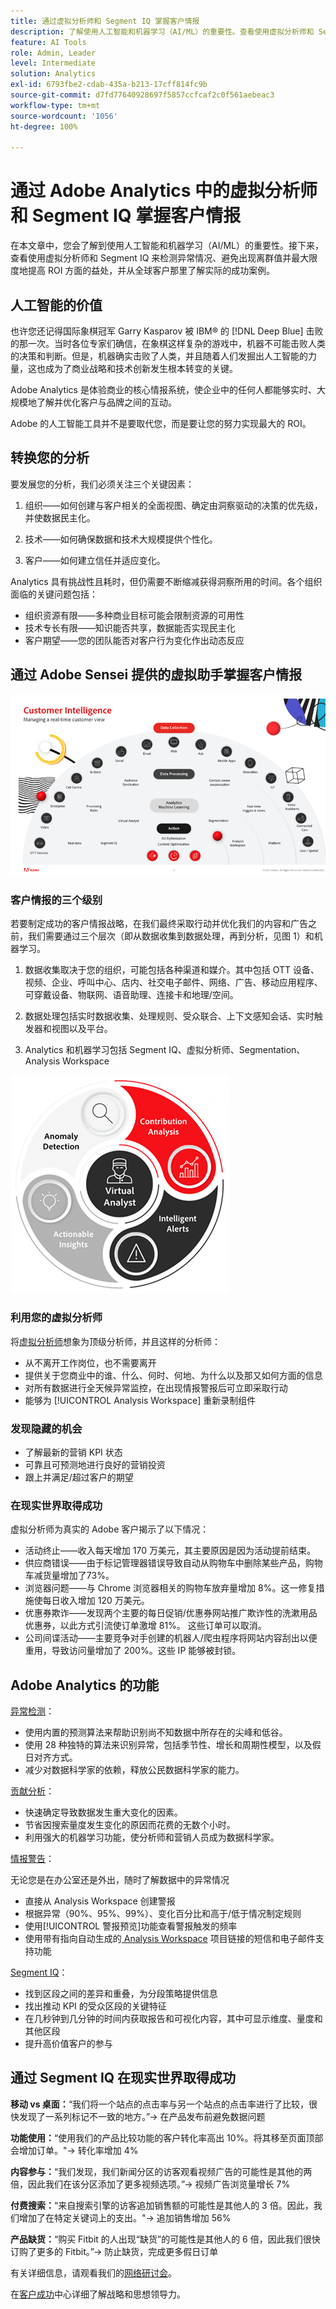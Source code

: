 ```yaml
---
title: 通过虚拟分析师和 Segment IQ 掌握客户情报
description: 了解使用人工智能和机器学习（AI/ML）的重要性。查看使用虚拟分析师和 Segment IQ 来检测异常情况、避免出现离群值并最大限度地提高 ROI 方面的益处，并从全球客户那里了解实际的成功案例。
feature: AI Tools
role: Admin, Leader
level: Intermediate
solution: Analytics
exl-id: 6793fbe2-cdab-435a-b213-17cff814fc9b
source-git-commit: d7fd77640928697f5857ccfcaf2c0f561aebeac3
workflow-type: tm+mt
source-wordcount: '1056'
ht-degree: 100%

---
```


# 通过 Adobe Analytics 中的虚拟分析师和 Segment IQ 掌握客户情报

在本文章中，您会了解到使用人工智能和机器学习（AI/ML）的重要性。接下来，查看使用虚拟分析师和 Segment IQ 来检测异常情况、避免出现离群值并最大限度地提高 ROI 方面的益处，并从全球客户那里了解实际的成功案例。

## 人工智能的价值

也许您还记得国际象棋冠军 Garry Kasparov 被 IBM® 的 [!DNL Deep Blue] 击败的那一次。当时各位专家们确信，在象棋这样复杂的游戏中，机器不可能击败人类的决策和判断。但是，机器确实击败了人类，并且随着人们发掘出人工智能的力量，这也成为了商业战略和技术创新发生根本转变的关键。

Adobe Analytics 是体验商业的核心情报系统，使企业中的任何人都能够实时、大规模地了解并优化客户与品牌之间的互动。

Adobe 的人工智能工具并不是要取代您，而是要让您的努力实现最大的 ROI。

## 转换您的分析

要发展您的分析，我们必须关注三个关键因素：

1. 组织——如何创建与客户相关的全面视图、确定由洞察驱动的决策的优先级，并使数据民主化。

1. 技术——如何确保数据和技术大规模提供个性化。

1. 客户——如何建立信任并适应变化。

Analytics 具有挑战性且耗时，但仍需要不断缩减获得洞察所用的时间。各个组织面临的关键问题包括：

* 组织资源有限——多种商业目标可能会限制资源的可用性
* 技术专长有限——知识能否共享，数据能否实现民主化
* 客户期望——您的团队能否对客户行为变化作出动态反应

## 通过 Adobe Sensei 提供的虚拟助手掌握客户情报

![客户情报](assets/customer-intelligence.png)

### 客户情报的三个级别

若要制定成功的客户情报战略，在我们最终采取行动并优化我们的内容和广告之前，我们需要通过三个层次（即从数据收集到数据处理，再到分析，见图 1）和机器学习。

1. 数据收集取决于您的组织，可能包括各种渠道和媒介。其中包括 OTT 设备、视频、企业、呼叫中心、店内、社交电子邮件、网络、广告、移动应用程序、可穿戴设备、物联网、语音助理、连接卡和地理/空间。

1. 数据处理包括实时数据收集、处理规则、受众联合、上下文感知会话、实时触发器和视图以及平台。

1. Analytics 和机器学习包括 Segment IQ、虚拟分析师、Segmentation、Analysis Workspace

![虚拟分析](assets/virtual-analysis.png)

### 利用您的虚拟分析师

将[虚拟分析师](https://experienceleague.adobe.com/docs/analytics/analyze/analysis-workspace/virtual-analyst/overview.html?lang=cn)想象为顶级分析师，并且这样的分析师：

* 从不离开工作岗位，也不需要离开
* 提供关于您商业中的谁、什么、何时、何地、为什么以及那又如何方面的信息
* 对所有数据进行全天候异常监控，在出现情报警报后可立即采取行动
* 能够为 [!UICONTROL Analysis Workspace] 重新录制组件

### 发现隐藏的机会

* 了解最新的营销 KPI 状态
* 可靠且可预测地进行良好的营销投资
* 跟上并满足/超过客户的期望

### 在现实世界取得成功

虚拟分析师为真实的 Adobe 客户揭示了以下情况：

* 活动终止——收入每天增加 170 万美元，其主要原因是因为活动提前结束。
* 供应商错误——由于标记管理器错误导致自动从购物车中删除某些产品，购物车减货量增加了73%。
* 浏览器问题——与 Chrome 浏览器相关的购物车放弃量增加 8%。这一修复措施使每日收入增加 120 万美元。
* 优惠券欺诈——发现两个主要的每日促销/优惠券网站推广欺诈性的洗漱用品优惠券，以此方式引流使订单激增 81%。 这些订单可以取消。
* 公司间谍活动——主要竞争对手创建的机器人/爬虫程序将网站内容刮出以便重用，导致访问量增加了 200%。这些 IP 能够被封锁。

## Adobe Analytics 的功能 

[异常检测](https://experienceleague.adobe.com/docs/analytics/analyze/analysis-workspace/virtual-analyst/anomaly-detection/anomaly-detection.html?lang=zh-Hans)：

* 使用内置的预测算法来帮助识别尚不知数据中所存在的尖峰和低谷。
* 使用 28 种独特的算法来识别异常，包括季节性、增长和周期性模型，以及假日对齐方式。
* 减少对数据科学家的依赖，释放公民数据科学家的能力。

[贡献分析](https://experienceleague.adobe.com/docs/analytics/analyze/analysis-workspace/virtual-analyst/contribution-analysis/ca-tokens.html?lang=zh-Hans)：

* 快速确定导致数据发生重大变化的因素。
* 节省因搜索量度发生变化的原因而花费的无数个小时。
* 利用强大的机器学习功能，使分析师和营销人员成为数据科学家。

[情报警告](https://experienceleague.adobe.com/docs/analytics/analyze/analysis-workspace/virtual-analyst/intelligent-alerts/intellligent-alerts.html?lang=zh-Hans)：

无论您是在办公室还是外出，随时了解数据中的异常情况

* 直接从 Analysis Workspace 创建警报
* 根据异常（90%、95%、99%）、变化百分比和高于/低于情况制定规则
* 使用[!UICONTROL 警报预览]功能查看警报触发的频率
* 使用带有指向自动生成的[ Analysis Workspace](https://experienceleague.adobe.com/docs/analytics/analyze/analysis-workspace/home.html?lang=zh-Hans) 项目链接的短信和电子邮件支持功能

[Segment IQ](https://experienceleague.adobe.com/docs/analytics/analyze/analysis-workspace/segment-iq.html?lang=cn)：

* 找到区段之间的差异和重叠，为分段策略提供信息
* 找出推动 KPI 的受众区段的关键特征
* 在几秒钟到几分钟的时间内获取报告和可视化内容，其中可显示维度、量度和其他区段
* 提升高价值客户的参与

## 通过 Segment IQ 在现实世界取得成功

**移动 vs 桌面：**“我们将一个站点的点击率与另一个站点的点击率进行了比较，很快发现了一系列标记不一致的地方。”→ 在产品发布前避免数据问题

**功能使用：**“使用我们的产品比较功能的客户转化率高出 10%。将其移至页面顶部会增加订单。&quot;→ 转化率增加 4%

**内容参与：**“我们发现，我们新闻分区的访客观看视频广告的可能性是其他的两倍，因此我们在该分区添加了更多视频选项。”→ 视频广告浏览量增长 7%

**付费搜索：**“来自搜索引擎的访客追加销售额的可能性是其他人的 3 倍。因此，我们增加了在特定关键词上的支出。&quot;→ 追加销售增加 56%

**产品缺货：**“购买 Fitbit 的人出现“缺货”的可能性是其他人的 6 倍，因此我们很快订购了更多的 Fitbit。”→ 防止缺货，完成更多假日订单

有关详细信息，请观看我们的[网络研讨会](https://adobecustomersuccess.adobeconnect.com/pmetho6ivh68/)。

在[客户成功](https://experienceleague.adobe.com/docs/customer-success/customer-success/overview.html?lang=zh-Hans)中心详细了解战略和思想领导力。